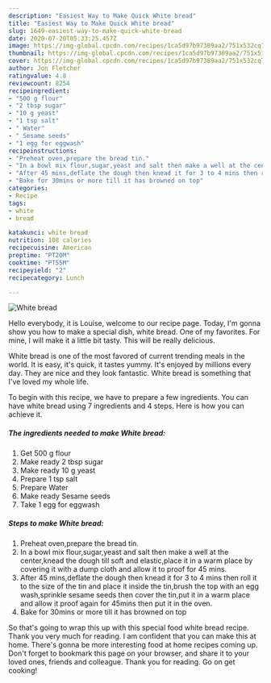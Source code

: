```yaml
---
description: "Easiest Way to Make Quick White bread"
title: "Easiest Way to Make Quick White bread"
slug: 1649-easiest-way-to-make-quick-white-bread
date: 2020-07-20T05:33:25.457Z
image: https://img-global.cpcdn.com/recipes/1ca5d97b97389aa2/751x532cq70/white-bread-recipe-main-photo.jpg
thumbnail: https://img-global.cpcdn.com/recipes/1ca5d97b97389aa2/751x532cq70/white-bread-recipe-main-photo.jpg
cover: https://img-global.cpcdn.com/recipes/1ca5d97b97389aa2/751x532cq70/white-bread-recipe-main-photo.jpg
author: Jon Fletcher
ratingvalue: 4.8
reviewcount: 8254
recipeingredient:
- "500 g flour"
- "2 tbsp sugar"
- "10 g yeast"
- "1 tsp salt"
- " Water"
- " Sesame seeds"
- "1 egg for eggwash"
recipeinstructions:
- "Preheat oven,prepare the bread tin."
- "In a bowl mix flour,sugar,yeast and salt then make a well at the center,knead the dough till soft and elastic,place it in a warm place by covering it with a dump cloth and allow it to proof for 45 mins."
- "After 45 mins,deflate the dough then knead it for 3 to 4 mins then roll it to the size of the tin and place it inside the tin,brush the top with an egg wash,sprinkle sesame seeds then cover the tin,put it in a warm place and allow it proof again for 45mins then put it in the oven."
- "Bake for 30mins or more till it has browned on top"
categories:
- Recipe
tags:
- white
- bread

katakunci: white bread 
nutrition: 108 calories
recipecuisine: American
preptime: "PT20M"
cooktime: "PT55M"
recipeyield: "2"
recipecategory: Lunch

---
```



![White bread](https://img-global.cpcdn.com/recipes/1ca5d97b97389aa2/751x532cq70/white-bread-recipe-main-photo.jpg)

Hello everybody, it is Louise, welcome to our recipe page. Today, I'm gonna show you how to make a special dish, white bread. One of my favorites. For mine, I will make it a little bit tasty. This will be really delicious.

White bread is one of the most favored of current trending meals in the world. It is easy, it's quick, it tastes yummy. It's enjoyed by millions every day. They are nice and they look fantastic. White bread is something that I've loved my whole life.




To begin with this recipe, we have to prepare a few ingredients. You can have white bread using 7 ingredients and 4 steps. Here is how you can achieve it.

<!--inarticleads1-->

##### The ingredients needed to make White bread:

1. Get 500 g flour
1. Make ready 2 tbsp sugar
1. Make ready 10 g yeast
1. Prepare 1 tsp salt
1. Prepare  Water
1. Make ready  Sesame seeds
1. Take 1 egg for eggwash




<!--inarticleads2-->

##### Steps to make White bread:

1. Preheat oven,prepare the bread tin.
1. In a bowl mix flour,sugar,yeast and salt then make a well at the center,knead the dough till soft and elastic,place it in a warm place by covering it with a dump cloth and allow it to proof for 45 mins.
1. After 45 mins,deflate the dough then knead it for 3 to 4 mins then roll it to the size of the tin and place it inside the tin,brush the top with an egg wash,sprinkle sesame seeds then cover the tin,put it in a warm place and allow it proof again for 45mins then put it in the oven.
1. Bake for 30mins or more till it has browned on top




So that's going to wrap this up with this special food white bread recipe. Thank you very much for reading. I am confident that you can make this at home. There's gonna be more interesting food at home recipes coming up. Don't forget to bookmark this page on your browser, and share it to your loved ones, friends and colleague. Thank you for reading. Go on get cooking!
